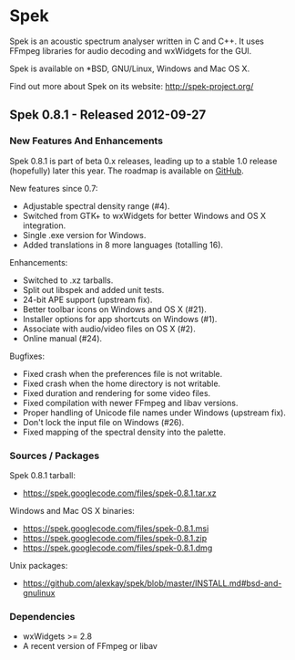 # Spek

Spek is an acoustic spectrum analyser written in C and C++. It uses FFmpeg
libraries for audio decoding and wxWidgets for the GUI.

Spek is available on *BSD, GNU/Linux, Windows and Mac OS X.

Find out more about Spek on its website: <http://spek-project.org/>

## Spek 0.8.1 - Released 2012-09-27

### New Features And Enhancements

Spek 0.8.1 is part of beta 0.x releases, leading up to a stable 1.0 release
(hopefully) later this year. The roadmap is available on
[GitHub](https://github.com/alexkay/spek/issues/milestones).

New features since 0.7:

 * Adjustable spectral density range (#4).
 * Switched from GTK+ to wxWidgets for better Windows and OS X integration.
 * Single .exe version for Windows.
 * Added translations in 8 more languages (totalling 16).

Enhancements:

 * Switched to .xz tarballs.
 * Split out libspek and added unit tests.
 * 24-bit APE support (upstream fix).
 * Better toolbar icons on Windows and OS X (#21).
 * Installer options for app shortcuts on Windows (#1).
 * Associate with audio/video files on OS X (#2).
 * Online manual (#24).

Bugfixes:

 * Fixed crash when the preferences file is not writable.
 * Fixed crash when the home directory is not writable.
 * Fixed duration and rendering for some video files.
 * Fixed compilation with newer FFmpeg and libav versions.
 * Proper handling of Unicode file names under Windows (upstream fix).
 * Don't lock the input file on Windows (#26).
 * Fixed mapping of the spectral density into the palette.

### Sources / Packages

Spek 0.8.1 tarball:

 * <https://spek.googlecode.com/files/spek-0.8.1.tar.xz>

Windows and Mac OS X binaries:

 * <https://spek.googlecode.com/files/spek-0.8.1.msi>
 * <https://spek.googlecode.com/files/spek-0.8.1.zip>
 * <https://spek.googlecode.com/files/spek-0.8.1.dmg>

Unix packages:

 * <https://github.com/alexkay/spek/blob/master/INSTALL.md#bsd-and-gnulinux>

### Dependencies

 * wxWidgets >= 2.8
 * A recent version of FFmpeg or libav
